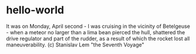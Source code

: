 # hello-world

It was on Monday, April second - I was cruising in the vicinity of Betelgeuse - when a meteor no larger than a lima bean pierced the hull, shattered the drive regulator and part of the rudder, as a result of which the rocket lost all maneuverability.
(c) Stanislav Lem "the Seventh Voyage"
